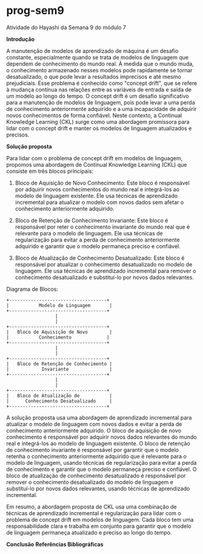 # prog-sem9
Atividade do Hayashi da Semana 9 do módulo 7

**Introdução**

A manutenção de modelos de aprendizado de máquina é um desafio constante, especialmente quando se trata de modelos de linguagem que dependem de conhecimento do mundo real. À medida que o mundo muda, o conhecimento armazenado nesses modelos pode rapidamente se tornar desatualizado, o que pode levar a resultados imprecisos e até mesmo prejudiciais. Esse problema é conhecido como "concept drift", que se refere à mudança contínua nas relações entre as variáveis de entrada e saída de um modelo ao longo do tempo. O concept drift é um desafio significativo para a manutenção de modelos de linguagem, pois pode levar a uma perda de conhecimento anteriormente adquirido e a uma incapacidade de adquirir novos conhecimentos de forma confiável. Neste contexto, a Continual Knowledge Learning (CKL) surge como uma abordagem promissora para lidar com o concept drift e manter os modelos de linguagem atualizados e precisos.

**Solução proposta**

Para lidar com o problema de concept drift em modelos de linguagem, propomos uma abordagem de Continual Knowledge Learning (CKL) que consiste em três blocos principais: 

1. Bloco de Aquisição de Novo Conhecimento: Este bloco é responsável por adquirir novos conhecimentos do mundo real e integrá-los ao modelo de linguagem existente. Ele usa técnicas de aprendizado incremental para atualizar o modelo com novos dados sem afetar o conhecimento anteriormente adquirido. 

2. Bloco de Retenção de Conhecimento Invariante: Este bloco é responsável por reter o conhecimento invariante do mundo real que é relevante para o modelo de linguagem. Ele usa técnicas de regularização para evitar a perda de conhecimento anteriormente adquirido e garantir que o modelo permaneça preciso e confiável. 

3. Bloco de Atualização de Conhecimento Desatualizado: Este bloco é responsável por atualizar o conhecimento desatualizado no modelo de linguagem. Ele usa técnicas de aprendizado incremental para remover o conhecimento desatualizado e substituí-lo por novos dados relevantes. 

Diagrama de Blocos:

```
+------------------------------------+
|           Modelo de Linguagem       |
+------------------------------------+
                  |
                  |
+------------------------------------+
|   Bloco de Aquisição de Novo        |
|           Conhecimento             |
+------------------------------------+
                  |
                  |
+------------------------------------+
|   Bloco de Retenção de Conhecimento |
|            Invariante               |
+------------------------------------+
                  |
                  |
+------------------------------------+
|   Bloco de Atualização de           |
|      Conhecimento Desatualizado     |
+------------------------------------+
```

A solução proposta usa uma abordagem de aprendizado incremental para atualizar o modelo de linguagem com novos dados e evitar a perda de conhecimento anteriormente adquirido. O bloco de aquisição de novo conhecimento é responsável por adquirir novos dados relevantes do mundo real e integrá-los ao modelo de linguagem existente. O bloco de retenção de conhecimento invariante é responsável por garantir que o modelo retenha o conhecimento anteriormente adquirido que é relevante para o modelo de linguagem, usando técnicas de regularização para evitar a perda de conhecimento e garantir que o modelo permaneça preciso e confiável. O bloco de atualização de conhecimento desatualizado é responsável por remover o conhecimento desatualizado do modelo de linguagem e substituí-lo por novos dados relevantes, usando técnicas de aprendizado incremental. 

Em resumo, a abordagem proposta de CKL usa uma combinação de técnicas de aprendizado incremental e regularização para lidar com o problema de concept drift em modelos de linguagem. Cada bloco tem uma responsabilidade clara e trabalha em conjunto para garantir que o modelo de linguagem permaneça atualizado e preciso ao longo do tempo.

**Conclusão**
**Referências Bibliográficas**
